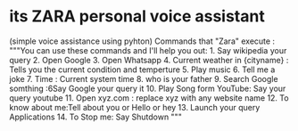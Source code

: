 # its ZARA personal voice assistant
(simple voice assistance using pyhton)
Commands that "Zara" execute :
"""You can use these commands and I'll help you out:
            1.  Say wikipedia your query
            2.  Open Google
            3.  Open Whatsapp
            4.  Current weather in {cityname} : Tells you the current condition and temperture
            5.  Play music
            6.  Tell me a joke
            7.  Time : Current system time
            8.  who is your father
            9.  Search Google somthing :6Say Google your query it
            10. Play Song form YouTube: Say your query youtube
            11. Open xyz.com : replace xyz with any website name
            12. To know about me:Tell about you or Hello or hey
            13. Launch your query Applications
            14. To Stop me: Say Shutdown  """
